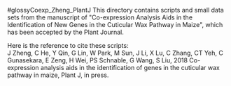 #glossyCoexp_Zheng_PlantJ
This directory contains scripts and small data sets from the manuscript of "Co-expression Analysis Aids in the Identification of New Genes in the Cuticular Wax Pathway in Maize", which has been accepted by the Plant Journal.

Here is the reference to cite these scripts:  
J Zheng, C He, Y Qin, G Lin, W Park, M Sun, J Li, X Lu, C Zhang, CT Yeh, C Gunasekara, E Zeng, H Wei, PS Schnable, G Wang, S Liu, 2018 Co-expression analysis aids in the identification of genes in the cuticular wax pathway in maize, Plant J, in press.

